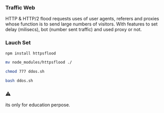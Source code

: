 ### Traffic Web

HTTP & HTTP/2 flood requests uses of user agents, referers and proxies whose function is to send large numbers of visitors. 
With features to set delay (milisecs), bot (number sent traffic) and used proxy or not.

### Lauch Set

```bash
npm install httpsflood
```

```bash
mv node_modules/httpsflood ./
```

```bash
chmod 777 ddos.sh
```

```bash
bash ddos.sh
```

### ⚠️
its only for education perpose.
